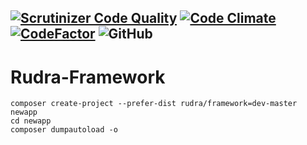[![Scrutinizer Code Quality](https://scrutinizer-ci.com/g/Jagepard/Rudra-Framework/badges/quality-score.png?b=master)](https://scrutinizer-ci.com/g/Jagepard/Rudra-Framework/?branch=master)
[![Code Climate](https://codeclimate.com/github/Jagepard/Rudra-Framework/badges/gpa.svg)](https://codeclimate.com/github/Jagepard/Rudra-Framework)
[![CodeFactor](https://www.codefactor.io/repository/github/jagepard/rudra-framework/badge)](https://www.codefactor.io/repository/github/jagepard/rudra-framework)
![GitHub](https://img.shields.io/github/license/jagepard/Rudra-Framework.svg)
-----

# Rudra-Framework

    composer create-project --prefer-dist rudra/framework=dev-master newapp
    cd newapp
    composer dumpautoload -o
